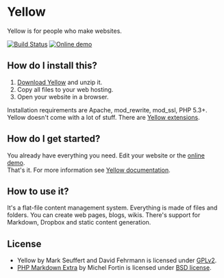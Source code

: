 Yellow
======
Yellow is for people who make websites.

[![Build Status](https://travis-ci.org/markseu/yellowcms.svg)](https://travis-ci.org/markseu/yellowcms)
[![Online demo](https://github.com/markseu/yellowcms-extensions/blob/master/documentation/yellowdemo.png?raw=true)](http://demo.datenstrom.se/)

How do I install this?
----------------------
1. [Download Yellow](https://github.com/markseu/yellowcms/archive/master.zip) and unzip it.  
2. Copy all files to your web hosting.  
3. Open your website in a browser.

Installation requirements are Apache, mod_rewrite, mod_ssl, PHP 5.3+.  
Yellow doesn't come with a lot of stuff. There are [Yellow extensions](https://github.com/markseu/yellowcms-extensions). 

How do I get started?
---------------------
You already have everything you need. Edit your website or the [online demo](http://demo.datenstrom.se).  
That's it. For more information see [Yellow documentation](https://github.com/markseu/yellowcms-extensions/blob/master/documentation/README.md).

How to use it?
--------------
It's a flat-file content management system. Everything is made of files and folders. You can create web pages, blogs, wikis. There's support for Markdown, Dropbox and static content generation.

License 
-------
* Yellow by Mark Seuffert and David Fehrmann is licensed under [GPLv2](http://opensource.org/licenses/GPL-2.0). 
* [PHP Markdown Extra](https://github.com/michelf/php-markdown) by Michel Fortin is licensed under [BSD license](http://opensource.org/licenses/BSD-3-Clause).